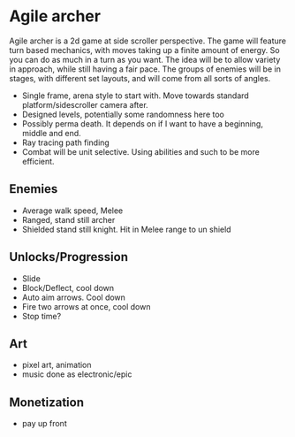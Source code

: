 # Agile archer

Agile archer is a 2d game at side scroller perspective. The game will feature turn based mechanics, with moves taking up a finite amount of energy. So you can do as much in a turn as you want.
The idea will be to allow variety in approach, while still having a fair pace. The groups of enemies will be in stages, with different set layouts, and will come from all sorts of angles.

- Single frame, arena style to start with. Move towards standard platform/sidescroller camera after.
- Designed levels, potentially some randomness here too
- Possibly perma death. It depends on if I want to have a beginning, middle and end.
- Ray tracing path finding
- Combat will be unit selective. Using abilities and such to be more efficient.

## Enemies

- Average walk speed, Melee
- Ranged, stand still archer
- Shielded stand still knight. Hit in Melee range to un shield

## Unlocks/Progression

- Slide
- Block/Deflect, cool down
- Auto aim arrows. Cool down
- Fire two arrows at once, cool down
- Stop time?

## Art

- pixel art, animation
- music done as electronic/epic

## Monetization

- pay up front

